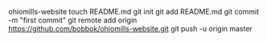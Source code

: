 ohiomills-website
touch README.md
git init
git add README.md
git commit -m "first commit"
git remote add origin https://github.com/bobbok/ohiomills-website.git
git push -u origin master

